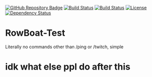 [![GitHub Repository Badge](https://gb-maker.herokuapp.com/makebadge/medium/pani7777/rowboat-test)](https://github.com/pani7777/rowboat-test)
[![Build Status](https://img.shields.io/github/forks/pani7777/RowBoat-Test.svg?style=for-the-badge)](https://github.com/pani7777/RowBoat-Test)
[![Build Status](https://img.shields.io/github/stars/pani7777/RowBoat-Test.svg?style=for-the-badge)](https://github.com/pani7777/RowBoat-Test)
[![License](https://img.shields.io/github/license/pani7777/RowBoat-Test.svg?style=for-the-badge)](https://github.com/pani7777/RowBoat-Test)
[![Dependency Status](https://img.shields.io/david/pani7777/RowBoat-Test.svg?style=for-the-badge)](https://david-dm.org/pani7777/RowBoat-Test)
# RowBoat-Test
Literally no commands other than /ping or /twitch, simple

# idk what else ppl do after this 
